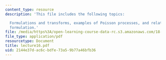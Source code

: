 ```yaml
---
content_type: resource
description: 'This file includes the following topics:

  Formulations and transforms, examples of Poisson processes, and relation to the
  formulation.'
file: /media/https%3A/open-learning-course-data-rc.s3.amazonaws.com/18-366-random-walks-and-diffusion-fall-2006/2144e37dac6cbdfe73a59b77a46bfb36_lecture16.pdf
file_type: application/pdf
resourcetype: Document
title: lecture16.pdf
uid: 2144e37d-ac6c-bdfe-73a5-9b77a46bfb36
---
```

